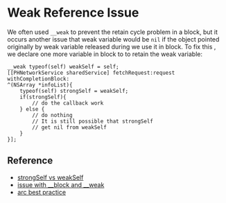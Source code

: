 # Weak Reference Issue

We often used `__weak` to prevent the retain cycle problem in a block,
but it occurs another issue that weak variable would be `nil` if the
object pointed originally by weak variable released during we use it in block.
To fix this , we declare one more variable in block to
to retain the weak variable:
```objc
__weak typeof(self) weakSelf = self;
[[PHNetworkService sharedService] fetchRequest:request withCompletionBlock:
^(NSArray *infoList){
    typeof(self) strongSelf = weakSelf;
    if(strongSelf){
        // do the callback work
    } else {
        // do nothing
        // It is still possible that strongSelf
        // get nil from weakSelf
    }
}];

```

## Reference
* [strongSelf vs weakSelf](https://dhoerl.wordpress.com/2013/04/23/i-finally-figured-out-weakself-and-strongself/)
* [issue with __block and __weak](http://honglu.me/2015/01/06/weak%E4%B8%8Eblock%E5%8C%BA%E5%88%AB/)
* [arc best practice](http://amattn.com/p/arc_best_practices.html)
